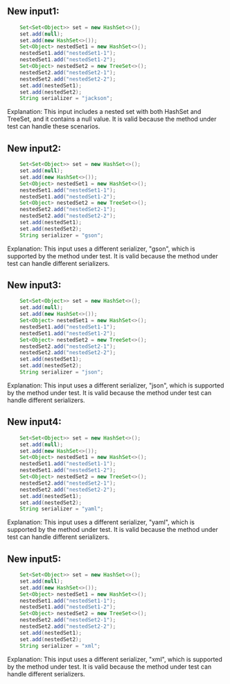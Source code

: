 ## New input1:
```java
    Set<Set<Object>> set = new HashSet<>();
    set.add(null);
    set.add(new HashSet<>());
    Set<Object> nestedSet1 = new HashSet<>();
    nestedSet1.add("nestedSet1-1");
    nestedSet1.add("nestedSet1-2");
    Set<Object> nestedSet2 = new TreeSet<>();
    nestedSet2.add("nestedSet2-1");
    nestedSet2.add("nestedSet2-2");
    set.add(nestedSet1);
    set.add(nestedSet2);
    String serializer = "jackson";
```
Explanation: This input includes a nested set with both HashSet and TreeSet, and it contains a null value. It is valid because the method under test can handle these scenarios.

## New input2:
```java
    Set<Set<Object>> set = new HashSet<>();
    set.add(null);
    set.add(new HashSet<>());
    Set<Object> nestedSet1 = new HashSet<>();
    nestedSet1.add("nestedSet1-1");
    nestedSet1.add("nestedSet1-2");
    Set<Object> nestedSet2 = new TreeSet<>();
    nestedSet2.add("nestedSet2-1");
    nestedSet2.add("nestedSet2-2");
    set.add(nestedSet1);
    set.add(nestedSet2);
    String serializer = "gson";
```
Explanation: This input uses a different serializer, "gson", which is supported by the method under test. It is valid because the method under test can handle different serializers.

## New input3:
```java
    Set<Set<Object>> set = new HashSet<>();
    set.add(null);
    set.add(new HashSet<>());
    Set<Object> nestedSet1 = new HashSet<>();
    nestedSet1.add("nestedSet1-1");
    nestedSet1.add("nestedSet1-2");
    Set<Object> nestedSet2 = new TreeSet<>();
    nestedSet2.add("nestedSet2-1");
    nestedSet2.add("nestedSet2-2");
    set.add(nestedSet1);
    set.add(nestedSet2);
    String serializer = "json";
```
Explanation: This input uses a different serializer, "json", which is supported by the method under test. It is valid because the method under test can handle different serializers.

## New input4:
```java
    Set<Set<Object>> set = new HashSet<>();
    set.add(null);
    set.add(new HashSet<>());
    Set<Object> nestedSet1 = new HashSet<>();
    nestedSet1.add("nestedSet1-1");
    nestedSet1.add("nestedSet1-2");
    Set<Object> nestedSet2 = new TreeSet<>();
    nestedSet2.add("nestedSet2-1");
    nestedSet2.add("nestedSet2-2");
    set.add(nestedSet1);
    set.add(nestedSet2);
    String serializer = "yaml";
```
Explanation: This input uses a different serializer, "yaml", which is supported by the method under test. It is valid because the method under test can handle different serializers.

## New input5:
```java
    Set<Set<Object>> set = new HashSet<>();
    set.add(null);
    set.add(new HashSet<>());
    Set<Object> nestedSet1 = new HashSet<>();
    nestedSet1.add("nestedSet1-1");
    nestedSet1.add("nestedSet1-2");
    Set<Object> nestedSet2 = new TreeSet<>();
    nestedSet2.add("nestedSet2-1");
    nestedSet2.add("nestedSet2-2");
    set.add(nestedSet1);
    set.add(nestedSet2);
    String serializer = "xml";
```
Explanation: This input uses a different serializer, "xml", which is supported by the method under test. It is valid because the method under test can handle different serializers.
